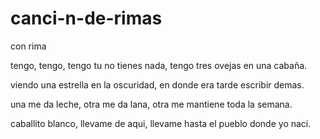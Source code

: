 # canci-n-de-rimas
con rima

tengo, tengo, tengo
tu no tienes nada,
tengo tres ovejas
en una cabaña.

viendo una estrella
en la oscuridad,
en donde era tarde
escribir demas.

una me da leche,
otra me da lana,
otra me mantiene
toda la semana.

caballito blanco,
llevame de aqui,
llevame hasta el pueblo
donde yo naci.

